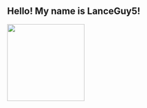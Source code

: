 <h2>Hello! My name is LanceGuy5!</h2>

<img height="180em" src="https://github-readme-stats.vercel.app/api?username=LanceGuy5&show_icons=true&hide_border=true&&count_private=true&include_all_commits=true" />
